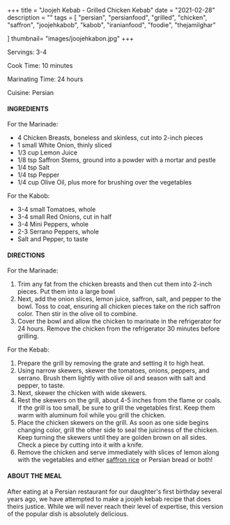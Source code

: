 +++
title = "Joojeh Kebab - Grilled Chicken Kebab"
date = "2021-02-28"
description = ""
tags = [
    "persian",
    "persianfood",
    "grilled",
    "chicken",
    "saffron",
    "joojehkabob",
    "kabob", 
    "iranianfood", 
    "foodie",
    "thejamilghar"
    
]
thumbnail= "images/joojehkabon.jpg"
+++

Servings: 3-4 <!--more-->

Cook Time: 10 minutes 

Marinating Time: 24 hours

Cuisine: Persian 

#### INGREDIENTS 

For the Marinade: 

* 4 Chicken Breasts, boneless and skinless, cut into 2-inch pieces 
* 1 small White Onion, thinly sliced 
* 1/3 cup Lemon Juice 
* 1/8 tsp Saffron Stems, ground into a powder with a mortar and pestle 
* 1/4 tsp Salt 
* 1/4 tsp Pepper 
* 1/4 cup Olive Oil, plus more for brushing over the vegetables 

For the Kabob: 

* 3-4 small Tomatoes, whole 
* 3-4 small Red Onions, cut in half  
* 3-4 Mini Peppers, whole 
* 2-3 Serrano Peppers, whole 
* Salt and Pepper, to taste 

#### DIRECTIONS 

For the Marinade: 

1. Trim any fat from the chicken breasts and then cut them into 2-inch pieces. Put them into a large bowl
2. Next, add the onion slices, lemon juice, saffron, salt, and pepper to the bowl. Toss to coat, ensuring all chicken pieces take on the rich saffron color. Then stir in the olive oil to combine.
4. Cover the bowl and allow the chicken to marinate in the refrigerator for 24 hours. Remove the chicken from the refrigerator 30 minutes before grilling. 

For the Kebab: 

1. Prepare the grill by removing the grate and setting it to high heat. 
2. Using narrow skewers, skewer the tomatoes, onions, peppers, and serrano. Brush them lightly with olive oil and season with salt and pepper, to taste. 
3. Next, skewer the chicken with wide skewers. 
4. Rest the skewers on the grill, about 4-5 inches from the flame or coals. If the grill is too small, be sure to grill the vegetables first. Keep them warm with aluminum foil while you grill the chicken. 
5. Place the chicken skewers on the grill. As soon as one side begins changing color, grill the other side to seal the juiciness of the chicken. Keep turning the skewers until they are golden brown on all sides. Check a piece by cutting into it with a knife. 
6. Remove the chicken and serve immediately with slices of lemon along with the vegetables and either [saffron rice](https://www.jamilghar.com/recipe/saffron_rice/) or Persian bread or both! 

#### ABOUT THE MEAL

After eating at a Persian restaurant for our daughter's first birthday several years ago, we have attempted to make a joojeh kebab recipe that does theirs justice. While we will never reach their level of expertise, this version of the popular dish is absolutely delicious. 

